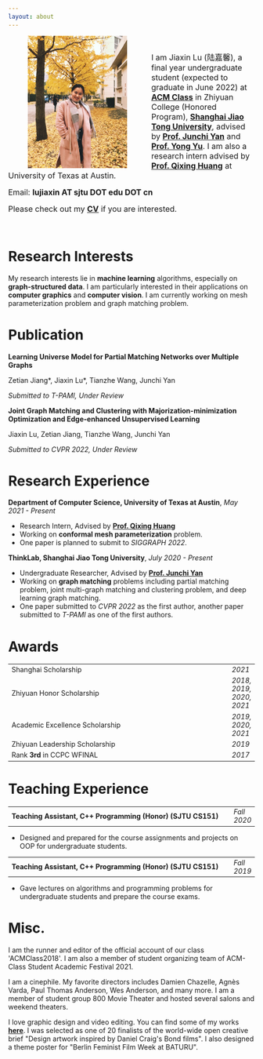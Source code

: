 ```yaml
---
layout: about
---
```


<div><img align="left" src="assets\img\autumn.jpg" height="270" style="margin-right:50px;margin-left:40px;border:0px solid #eee;" /> </div>

<br/>

<p test-aligh='justify'><font size='3.5'>I am Jiaxin Lu (陆嘉馨), a final year undergraduate student (expected to graduate in June 2022) at <a href="https://acm.sjtu.edu.cn/home"><b>ACM Class</b></a> in Zhiyuan College (Honored Program), <a href="https://www.sjtu.edu.cn"><b>Shanghai Jiao Tong University</b></a>, advised by <a href="https://thinklab.sjtu.edu.cn/"><b>Prof. Junchi Yan</b></a> and <a href="http://apex.sjtu.edu.cn/members/yyu"><b>Prof. Yong Yu</b></a>. I am also a research intern advised by <a href="https://www.cs.utexas.edu/~huangqx/"><b>Prof. Qixing Huang</b></a> at University of Texas at Austin.</font></p>

<p><font size='3.5'>Email: <b>lujiaxin AT sjtu DOT edu DOT cn</b> </font></p>

<p><font size='3.5'>Please check out my <b><a href="Jiaxin_Lu_CV.pdf">CV</a></b> if you are interested.</font></p>

<br/>


# Research Interests

My research interests lie in **machine learning** algorithms, especially on **graph-structured data**. I am particularly interested in their applications on **computer graphics** and **computer vision**. I am currently working on mesh parameterization problem and graph matching problem.

# Publication

**Learning Universe Model for Partial Matching Networks over Multiple Graphs**

Zetian Jiang&#42;, Jiaxin Lu&#42;, Tianzhe Wang, Junchi Yan

*Submitted to T-PAMI, Under Review*

**Joint Graph Matching and Clustering with Majorization-minimization
Optimization and Edge-enhanced Unsupervised Learning**

Jiaxin Lu, Zetian Jiang, Tianzhe Wang, Junchi Yan

*Submitted to CVPR 2022, Under Review*

# Research Experience

**Department of Computer Science, University of Texas at Austin**, *May 2021 - Present*

* Research Intern, Advised by [**Prof. Qixing Huang**](https://www.cs.utexas.edu/~huangqx/)
* Working on **conformal mesh parameterization** problem. 
* One paper is planned to submit to *SIGGRAPH 2022*.

**ThinkLab, Shanghai Jiao Tong University**, *July 2020 - Present*

* Undergraduate Researcher, Advised by [**Prof. Junchi Yan**](https://thinklab.sjtu.edu.cn/)
* Working on **graph matching** problems including partial matching problem, joint multi-graph matching and clustering problem, and deep learning graph matching.
* One paper submitted to *CVPR 2022* as the first author, another paper submitted to *T-PAMI* as one of the first authors.

# Awards

<table frame="void" rules="none" border="0">
    <tr>
        <td width="600">Shanghai Scholarship</td>
        <td><i>2021</i></td>
    </tr>
    <tr>
    	<td width="600">Zhiyuan Honor Scholarship</td>
    	<td><i>2018, 2019, 2020, 2021</i></td>
    </tr>
    <tr>
        <td width="600">Academic Excellence Scholarship</td>
        <td><i>2019, 2020, 2021</i></td>
    </tr>
    <tr>
        <td width="600">Zhiyuan Leadership Scholarship</td>
        <td><i>2019</i></td>
    </tr>
    <tr>
        <td width="600">Rank <b>3rd</b> in CCPC WFINAL</td>
        <td><i>2017</i></td>
    </tr>
</table>



# Teaching Experience

<table frame="void" rules="none" border="0">
    <tr>
        <td width="600"><b>Teaching Assistant, C++ Programming (Honor) (SJTU CS151)</b></td>
        <td><i>Fall 2020</i></td>
    </tr>
</table>


* Designed and prepared for the course assignments and projects on OOP for undergraduate students.

<table frame="void" rules="none" border="0">
    <tr>
        <td width="600"><b>Teaching Assistant, C++ Programming (Honor) (SJTU CS151)</b></td>
        <td><i>Fall 2019</i></td>
    </tr>
</table>


* Gave lectures on algorithms and programming problems for undergraduate students and prepare the course exams.

# Misc.

I am the runner and editor of the official account of our class 'ACMClass2018'. I am also a member of student organizing team of ACM-Class Student Academic Festival 2021.

I am a cinephile. My favorite directors includes Damien Chazelle, Agnès Varda, Paul Thomas Anderson, Wes Anderson, and many more. I am a member of student group 800 Movie Theater and hosted several salons and weekend theaters.

I love graphic design and video editing. You can find some of my works [**here**](gallery). I was selected as one of 20 finalists of the world-wide open creative brief "Design artwork inspired by Daniel Craig's Bond films". I also designed a theme poster for "Berlin Feminist Film Week at BATURU".

